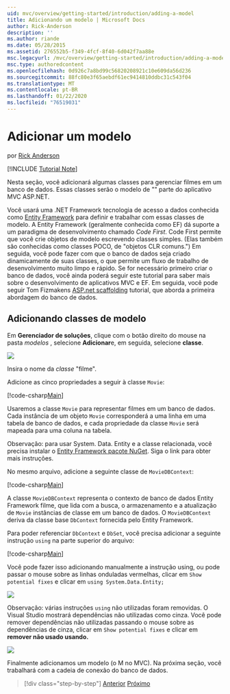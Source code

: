 ```yaml
---
uid: mvc/overview/getting-started/introduction/adding-a-model
title: Adicionando um modelo | Microsoft Docs
author: Rick-Anderson
description: ''
ms.author: riande
ms.date: 05/28/2015
ms.assetid: 276552b5-f349-4fcf-8f40-6d042f7aa88e
msc.legacyurl: /mvc/overview/getting-started/introduction/adding-a-model
msc.type: authoredcontent
ms.openlocfilehash: 0d926c7a8bd99c56820208921c10e609da56d236
ms.sourcegitcommit: 88fc80e3f65aebdf61ec9414810ddbc31c543f04
ms.translationtype: MT
ms.contentlocale: pt-BR
ms.lasthandoff: 01/22/2020
ms.locfileid: "76519031"
---
```

# <a name="adding-a-model"></a>Adicionar um modelo

por [Rick Anderson]((https://twitter.com/RickAndMSFT))

[!INCLUDE [Tutorial Note](index.md)]

Nesta seção, você adicionará algumas classes para gerenciar filmes em um banco de dados. Essas classes serão o modelo de &quot;&quot; parte do aplicativo MVC ASP.NET.

Você usará uma .NET Framework tecnologia de acesso a dados conhecida como [Entity Framework](https://docs.microsoft.com/ef/) para definir e trabalhar com essas classes de modelo. A Entity Framework (geralmente conhecida como EF) dá suporte a um paradigma de desenvolvimento chamado *Code First*. Code First permite que você crie objetos de modelo escrevendo classes simples. (Elas também são conhecidas como classes POCO, de &quot;objetos CLR comuns.&quot;) Em seguida, você pode fazer com que o banco de dados seja criado dinamicamente de suas classes, o que permite um fluxo de trabalho de desenvolvimento muito limpo e rápido. Se for necessário primeiro criar o banco de dados, você ainda poderá seguir este tutorial para saber mais sobre o desenvolvimento de aplicativos MVC e EF. Em seguida, você pode seguir Tom Fizmakens [ASP.net scaffolding](xref:visual-studio/overview/2013/aspnet-scaffolding-overview) tutorial, que aborda a primeira abordagem do banco de dados.

## <a name="adding-model-classes"></a>Adicionando classes de modelo

Em **Gerenciador de soluções**, clique com o botão direito do mouse na pasta *modelos* , selecione **Adicionar**e, em seguida, selecione **classe**.

![](adding-a-model/_static/image1.png)

Insira o nome da *classe* &quot;filme&quot;.

Adicione as cinco propriedades a seguir à classe `Movie`:

[!code-csharp[Main](adding-a-model/samples/sample1.cs)]

Usaremos a classe `Movie` para representar filmes em um banco de dados. Cada instância de um objeto `Movie` corresponderá a uma linha em uma tabela de banco de dados, e cada propriedade da classe `Movie` será mapeada para uma coluna na tabela.

Observação: para usar System. Data. Entity e a classe relacionada, você precisa instalar o [Entity Framework pacote NuGet](https://www.nuget.org/packages/EntityFramework/). Siga o link para obter mais instruções.

No mesmo arquivo, adicione a seguinte classe de `MovieDBContext`:

[!code-csharp[Main](adding-a-model/samples/sample2.cs?highlight=2,15-18)]

A classe `MovieDBContext` representa o contexto de banco de dados Entity Framework filme, que lida com a busca, o armazenamento e a atualização de `Movie` instâncias de classe em um banco de dados. O `MovieDBContext` deriva da classe base `DbContext` fornecida pelo Entity Framework.

Para poder referenciar `DbContext` e `DbSet`, você precisa adicionar a seguinte instrução `using` na parte superior do arquivo:

[!code-csharp[Main](adding-a-model/samples/sample3.cs)]

Você pode fazer isso adicionando manualmente a instrução using, ou pode passar o mouse sobre as linhas onduladas vermelhas, clicar em `Show potential fixes` e clicar em `using System.Data.Entity;`

![](adding-a-model/_static/image2.png)

Observação: várias instruções `using` não utilizadas foram removidas. O Visual Studio mostrará dependências não utilizadas como cinza. Você pode remover dependências não utilizadas passando o mouse sobre as dependências de cinza, clicar em `Show potential fixes` e clicar em **remover não usado usando.**

![](adding-a-model/_static/image3.png)

Finalmente adicionamos um modelo (o M no MVC). Na próxima seção, você trabalhará com a cadeia de conexão do banco de dados.

> [!div class="step-by-step"]
> [Anterior](adding-a-view.md)
> [Próximo](creating-a-connection-string.md)
